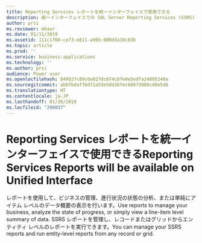 ```yaml
---
title: Reporting Services レポートを統一インターフェイスで使用できる
description: 統一インターフェイスでの SQL Server Reporting Services (SSRS) レポートの管理と実行
author: prsi
ms.reviewer: mkaur
ms.date: 01/11/2019
ms.assetid: 111c1f60-ce73-e811-a96b-000d3a18c83b
ms.topic: article
ms.prod: ''
ms.service: business-applications
ms.technology: ''
ms.author: prsi
audience: Power user
ms.openlocfilehash: 049527c89c0a027dc674c8fe0e5ed7a24095240a
ms.sourcegitcommit: abbfbdaff6d71a53e5dd36fecb6673080c49e5d6
ms.translationtype: HT
ms.contentlocale: ja-JP
ms.lasthandoff: 01/26/2019
ms.locfileid: "290037"
---
```

# <a name="reporting-services-reports-will-be-available-on-unified-interface"></a><span data-ttu-id="d7238-103">Reporting Services レポートを統一インターフェイスで使用できる</span><span class="sxs-lookup"><span data-stu-id="d7238-103">Reporting Services Reports will be available on Unified Interface</span></span>




<span data-ttu-id="d7238-104">レポートを使用して、ビジネスの管理、進行状況の状態の分析、または単純にアイテム レベルのデータ概要の表示を行います。</span><span class="sxs-lookup"><span data-stu-id="d7238-104">Use reports to manage your business, analyze the state of progress, or simply view a line-item level summary of data.</span></span> <span data-ttu-id="d7238-105">SSRS レポートを管理し、レコードまたはグリッドからエンティティ レベルのレポートを実行できます。</span><span class="sxs-lookup"><span data-stu-id="d7238-105">You can manage your SSRS reports and run entity-level reports from any record or grid.</span></span>